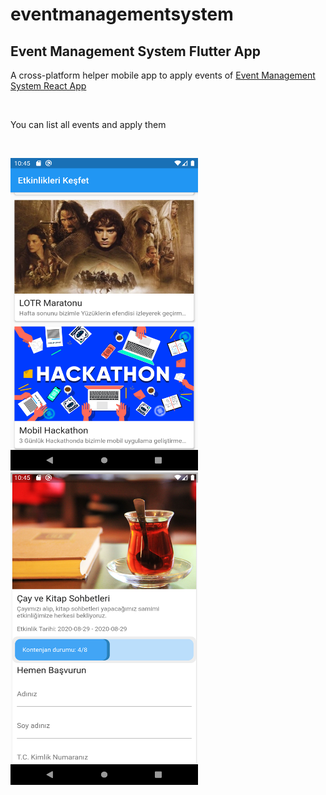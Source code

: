 # eventmanagementsystem

<h2>Event Management System Flutter App</h2>

<p>A cross-platform helper mobile app to apply events of <a href="https://github.com/Haticenuragba/EventManagementSystem">Event Management System React App</a></p>
 <br/>
 <p>You can list all events and apply them</p>
 <br/>
<p float="left">
<img src="https://github.com/Haticenuragba/event_management_system/blob/master/screenshots/list.png" width="300" height="500">
<img src="https://github.com/Haticenuragba/event_management_system/blob/master/screenshots/detail.png" width="300" height="500">
  </p>
